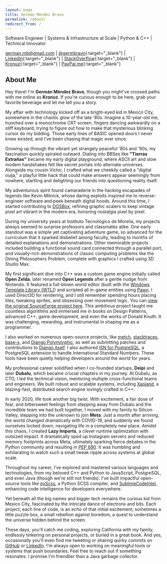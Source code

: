 ```yaml
---
layout: page
title: Germán Méndez Bravo
permalink: /about/
redirect_from: /
---
```


Software Engineer |
Systems & Infrastructure at Scale |
Python & C++ |
Technical Innovator

[<i class="fa fa-envelope"></i> german.mb@gmail.com](mailto:german.mb@gmail.com) |
[<i class="fa fa-twitter"></i> @germbravo](https://twitter.com/germbravo){:target="_blank"} |
[<i class="fa fa-linkedin"></i> LinkedIn](https://www.linkedin.com/in/kronuz/){:target="_blank"} |
[<i class="fa fa-stack-overflow"></i> StackOverflow](https://stackoverflow.com/users/167522/kronuz){:target="_blank"} |
[<i class="fa fa-github"></i> Kronuz](https://github.com/Kronuz){:target="_blank"} |
[<i class="fa fa-paypal"></i> PayPal.me](https://www.paypal.me/Kronuz/25){:target="_blank"}


## About Me

Hey there! I'm **Germán Méndez Bravo**, though you might've crossed paths with me online as **Kronuz**. If you're curious enough to be here, grab your favorite beverage and let me tell you a story.

My affair with technology kicked off as a bright-eyed kid in Mexico City, somewhere in the chaotic glow of the late '80s. Imagine a 10-year-old me, hunched over a monochrome CRT screen, fingers dancing awkwardly on a stiff keyboard, trying to figure out how to make that mysterious blinking cursor do my bidding. Those early lines of BASIC opened doors I never knew existed, and I’ve been chasing that magic ever since.

Growing up through the vibrant yet strangely peaceful '80s and '90s, my fascination quickly spiraled outward. Dialing into BBSes like **"Tierras Extrañas"** became my early digital playground, where ASCII art and slow modem handshakes felt like secret portals into alternate universes. Alongside my cousin Victor, I crafted what we cheekily called a "digital ouija," a playful little hack that could make answers appear seemingly from nowhere, startling and delighting our friends into questioning reality itself.

My adventurous spirit found camaraderie in the hacking escapades of legends like Kevin Mitnick, whose daring exploits inspired me to reverse-engineer software and peek beneath digital hoods. Around this time, I started contributing to [DOSBox](https://www.dosbox.com/), refining graphic scalers to keep vintage pixel art vibrant in the modern era, honoring nostalgia pixel by pixel.

During my university years at Instituto Tecnológico de Morelia, my projects always seemed to surprise professors and classmates alike. One early standout was a simple yet captivating adventure game, so advanced for the curriculum that it sparked disbelief among faculty, leading to months of detailed explanations and demonstrations. Other memorable projects included building a functional sound card connected through a parallel port, and visually-rich demonstrations of classic computing problems like the Dining Philosophers Problem, complete with graphics I crafted using 3D Studio Max.

My first significant dive into C++ was a custom game engine initially called **Open Zelda**, later renamed **Open Legends** after a gentle nudge from Nintendo. It featured a full-blown world editor (built with the [Windows Template Library (WTL)](https://sourceforge.net/projects/wtl/)) and scripted all in-game entities using [Pawn](https://www.compuphase.com/pawn/pawn.htm). I used Direct3D for rendering, and I still remember spending hours placing tiles, tweaking sprites, and obsessing over movement logic. You can [view the original SourceForge project here](https://sourceforge.net/projects/openlegends/). This ambitious project taught me countless algorithms and immersed me in books on Design Patterns, advanced C++, game development, and even the works of Donald Knuth. It was challenging, rewarding, and instrumental in shaping me as a programmer.

I also worked on numerous open-source projects, like [metch](https://github.com/Kronuz/metch), [stacktraces](https://github.com/Kronuz/stacktraces), [base-x](https://github.com/Kronuz/base-x), and [Django Polymorphic](https://github.com/django-polymorphic/django-polymorphic), as well as submitting patches and contributions to [Django itself](https://github.com/django/django/commits?author=Kronuz). I also authored [ISN for PostgreSQL](https://github.com/Kronuz/isn), a PostgreSQL extension to handle International Standard Numbers. These tools have been quietly helping developers around the world for years.

My professional career solidified when I co-founded startups, **Deipi** and later **Dubalu**, which became crucial chapters in my journey. At Dubalu, as CTO, I led the technical vision, mentoring multiple cross-functional teams and engineers. We built robust and scalable systems, including [Xapiand](https://github.com/Kronuz/Xapiand), a blazing-fast, distributed search engine lovingly crafted in C++.

In early 2020, life took another big twist. With excitement, a fair dose of fear, and bittersweet feelings from stepping away from Dubalu and the incredible team we had built together, I moved with my family to Silicon Valley, stepping into the unknown to join **Meta**. Just a month after arriving, the world changed dramatically with COVID-19, and suddenly we found ourselves locked down, navigating life in a completely new place. Amidst this chaos, I created **Lazy Imports**, a clever runtime optimization with outsized impact. It dramatically sped up Instagram servers and reduced memory footprints across Meta, ultimately sparking fierce debates in the Python community and resulting in [PEP 690](https://peps.python.org/pep-0690/). It was humbling and exhilarating to watch such a small tweak ripple across systems at global scale.

Throughout my career, I’ve explored and mastered various languages and technologies, from my beloved C++ and Python to JavaScript, PostgreSQL, and even Java (though we're still not friends). I've built impactful open-source tools like [pyScss](https://github.com/Kronuz/pyScss), a Python SCSS compiler, and [SublimeCodeIntel](https://github.com/Kronuz/SublimeCodeIntel), enhancing code intelligence for developers everywhere.

Yet beneath all the big names and bigger tech remains the curious kid from Mexico City, fascinated by the intricate dance of electrons and bits. Each project, each line of code, is an echo of that initial excitement, sometimes a little puzzle box, a small rebellion against boredom, a quest to understand the universe hidden behind the screen.

These days, you'll catch me coding, exploring California with my family, endlessly tinkering on personal projects, or buried in a great book. And yes, occasionally you'll even find me tweeting or sharing quirky commits on [GitHub](https://github.com/kronuz) or [LinkedIn](https://linkedin.com/in/kronuz). I'm always open to working on meaningful tools or systems that push boundaries. Feel free to reach out if something resonates. I promise I'm friendlier than a Java garbage collector.
